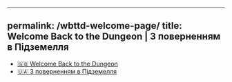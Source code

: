 
---
permalink: /wbttd-welcome-page/
title: Welcome Back to the Dungeon | З поверненням в Підземелля
---

* [🇬🇧 Welcome Back to the Dungeon](language/en/IndexPage.md)
* [🇺🇦 З поверненням в Підземелля ](language/ua/IndexPage.md)
